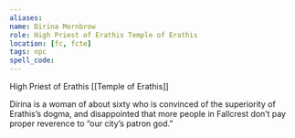 ```yaml
---
aliases: 
name: Dirina Mornbrow
role: High Priest of Erathis Temple of Erathis
location: [fc, fcte]
tags: npc
spell_code: 
---
```

High Priest of Erathis [[Temple of Erathis]]

Dirina is a woman of about sixty who is convinced of the superiority of Erathis’s dogma, and disappointed that more people in Fallcrest don’t pay proper reverence to “our city’s patron god.” 